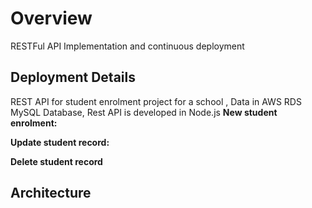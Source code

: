 # Overview
RESTFul API Implementation and continuous deployment

## Deployment Details

REST API for student enrolment project for a school , Data in AWS RDS MySQL Database, Rest API is developed in Node.js
**New student enrolment:**

**Update student record:**

**Delete student record**

## Architecture
